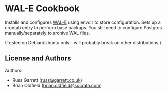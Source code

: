 WAL-E Cookbook
==============

Installs and configures [WAL-E](https://github.com/wal-e/wal-e) using
envdir to store configuration. Sets up a crontab entry to perform base
backups. You still need to configure Postgres manually/separately to
archive WAL files.

(Tested on Debian/Ubuntu only - will probably break on other
distributions.)


License and Authors
-------------------
Authors:

* Russ Garrett (russ@garrett.co.uk)
* Brian Oldfield (brian.oldfield@socrata.com)
